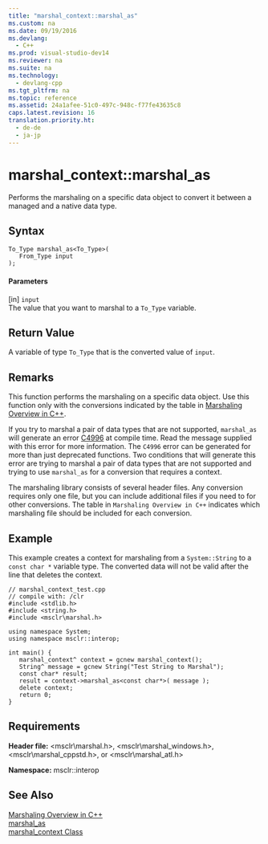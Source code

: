 ```yaml
---
title: "marshal_context::marshal_as"
ms.custom: na
ms.date: 09/19/2016
ms.devlang: 
  - C++
ms.prod: visual-studio-dev14
ms.reviewer: na
ms.suite: na
ms.technology: 
  - devlang-cpp
ms.tgt_pltfrm: na
ms.topic: reference
ms.assetid: 24a1afee-51c0-497c-948c-f77fe43635c8
caps.latest.revision: 16
translation.priority.ht: 
  - de-de
  - ja-jp
---
```

# marshal_context::marshal_as
Performs the marshaling on a specific data object to convert it between a managed and a native data type.  
  
## Syntax  
  
```  
To_Type marshal_as<To_Type>(  
   From_Type input   
);  
```  
  
#### Parameters  
 [in] `input`  
 The value that you want to marshal to a `To_Type` variable.  
  
## Return Value  
 A variable of type `To_Type` that is the converted value of `input`.  
  
## Remarks  
 This function performs the marshaling on a specific data object. Use this function only with the conversions indicated by the table in [Marshaling Overview in C++](../vs140/Overview-of-Marshaling-in-C--.md).  
  
 If you try to marshal a pair of data types that are not supported, `marshal_as` will generate an error [C4996](../vs140/Compiler-Warning--level-3--C4996.md) at compile time. Read the message supplied with this error for more information. The `C4996` error can be generated for more than just deprecated functions. Two conditions that will generate this error are trying to marshal a pair of data types that are not supported and trying to use `marshal_as` for a conversion that requires a context.  
  
 The marshaling library consists of several header files. Any conversion requires only one file, but you can include additional files if you need to for other conversions. The table in `Marshaling Overview in C++` indicates which marshaling file should be included for each conversion.  
  
## Example  
 This example creates a context for marshaling from a `System::String` to a `const char *` variable type. The converted data will not be valid after the line that deletes the context.  
  
```  
// marshal_context_test.cpp  
// compile with: /clr  
#include <stdlib.h>  
#include <string.h>  
#include <msclr\marshal.h>  
  
using namespace System;  
using namespace msclr::interop;  
  
int main() {  
   marshal_context^ context = gcnew marshal_context();  
   String^ message = gcnew String("Test String to Marshal");  
   const char* result;  
   result = context->marshal_as<const char*>( message );  
   delete context;  
   return 0;  
}  
```  
  
## Requirements  
 **Header file:** <msclr\marshal.h>, <msclr\marshal_windows.h>, <msclr\marshal_cppstd.h>, or <msclr\marshal_atl.h>  
  
 **Namespace:** msclr::interop  
  
## See Also  
 [Marshaling Overview in C++](../vs140/Overview-of-Marshaling-in-C--.md)   
 [marshal_as](../vs140/marshal_as.md)   
 [marshal_context Class](../vs140/marshal_context-Class.md)